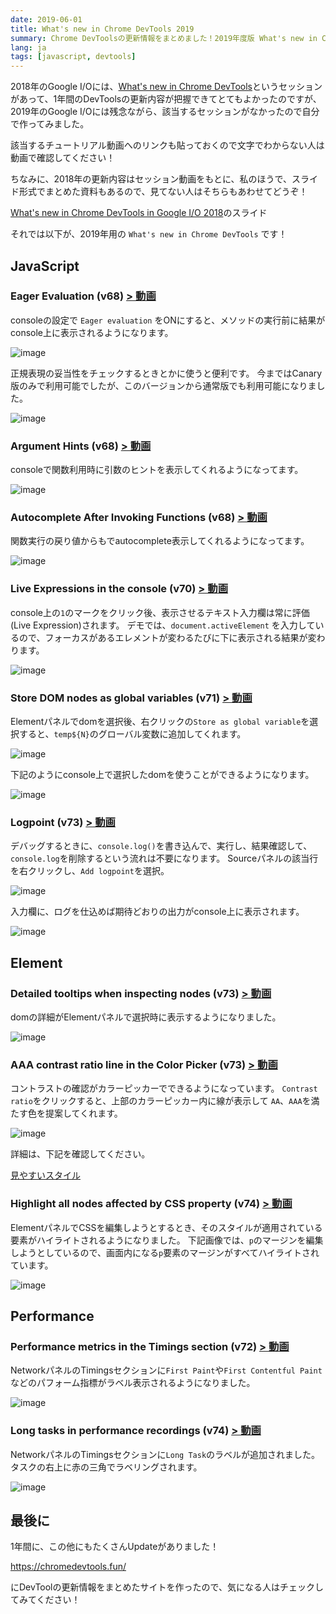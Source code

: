 ```yaml
---
date: 2019-06-01
title: What's new in Chrome DevTools 2019
summary: Chrome DevToolsの更新情報をまとめました！2019年度版 What's new in ChromeDevtools!.
lang: ja
tags: [javascript, devtools]
---
```


2018年のGoogle I/Oには、[What's new in Chrome DevTools](https://www.youtube.com/watch?v=mfuE53x4b3k&list=PLNYkxOF6rcIC4NQeXpdAy0RbOACI66Hvf&index=8&t=0s)というセッションがあって、1年間のDevToolsの更新内容が把握できてとてもよかったのですが、2019年のGoogle I/Oには残念ながら、該当するセッションがなかったので自分で作ってみました。

該当するチュートリアル動画へのリンクも貼っておくので文字でわからない人は動画で確認してください！

ちなみに、2018年の更新内容はセッション動画をもとに、私のほうで、スライド形式でまとめた資料もあるので、見てない人はそちらもあわせてどうぞ！

[What's new in Chrome DevTools in Google I/O 2018](https://docs.google.com/presentation/d/1FCu_lbsqAhwUpg7pg3Wr__-oeZItXju3ozWfV2GNZ2k/edit?usp=sharing)のスライド

それでは以下が、2019年用の `What's new in Chrome DevTools` です！

## JavaScript

### Eager Evaluation (v68) [ > 動画](https://chromedevtools.fun/versions/v68#eager-evaluation)

consoleの設定で `Eager evaluation` をONにすると、メソッドの実行前に結果がconsole上に表示されるようになります。

![image](https://i.gyazo.com/0cd520a0d8cb1dbaca760b18ec5afb1b.png)

正規表現の妥当性をチェックするときとかに使うと便利です。
今まではCanary版のみで利用可能でしたが、このバージョンから通常版でも利用可能になりました。

![image](https://i.gyazo.com/1542791f418040fca340a53395104a1f.png)

### Argument Hints (v68) [ > 動画](https://chromedevtools.fun/versions/v68#argument-hints)

consoleで関数利用時に引数のヒントを表示してくれるようになってます。

![image](https://i.gyazo.com/080a0ad0fd3d3d1be5e1561d5d8879cf.png)

### Autocomplete After Invoking Functions (v68) [ > 動画](https://chromedevtools.fun/versions/v68#autocomplete-after-invoking-functions)

関数実行の戻り値からもでautocomplete表示してくれるようになってます。

![image](https://i.gyazo.com/19d412c972d98e8168e299a2f60f6e9b.png)

### Live Expressions in the console (v70) [ > 動画](https://chromedevtools.fun/versions/v70#live-expressions-in-the-console)

console上の`1`のマークをクリック後、表示させるテキスト入力欄は常に評価(Live Expression)されます。
デモでは、`document.activeElement` を入力しているので、フォーカスがあるエレメントが変わるたびに下に表示される結果が変わります。

![image](https://i.gyazo.com/8208b85dac508579ce4d9a6e02df7031.png)

### Store DOM nodes as global variables (v71) [ > 動画](https://chromedevtools.fun/versions/v71#store-dom-nodes-as-global-variables)

Elementパネルでdomを選択後、右クリックの`Store as global variable`を選択すると、`temp${N}`のグローバル変数に追加してくれます。

![image](https://i.gyazo.com/9f5cc7b7868703cb425f5b8b65ae2503.png)

下記のようにconsole上で選択したdomを使うことができるようになります。

![image](https://i.gyazo.com/568c269f755884cc2daaf5f1f2e35d4c.png)


### Logpoint (v73) [ > 動画](https://chromedevtools.fun/versions/v73#logpoints)

デバッグするときに、`console.log()`を書き込んで、実行し、結果確認して、`console.log`を削除するという流れは不要になります。
Sourceパネルの該当行を右クリックし、`Add logpoint`を選択。

![image](https://i.gyazo.com/05d100536ddb0b024052edd27694ef0e.png)

入力欄に、ログを仕込めば期待どおりの出力がconsole上に表示されます。

![image](https://i.gyazo.com/eff3023b797382ca04f20c68b552a751.png)


## Element

### Detailed tooltips when inspecting nodes (v73) [ > 動画](https://chromedevtools.fun/versions/v73#detailed-tooltips-when-inspecting-nodes)

domの詳細がElementパネルで選択時に表示するようになりました。

![image](https://i.gyazo.com/75bb084bdc77608d641915961a1980f6.png)

### AAA contrast ratio line in the Color Picker (v73) [ > 動画](https://chromedevtools.fun/versions/v73#aaa-contrast-ratio-line-in-the-color-picker)

コントラストの確認がカラーピッカーでできるようになっています。
`Contrast ratio`をクリックすると、上部のカラーピッカー内に線が表示して `AA`、`AAA`を満たす色を提案してくれます。

![image](https://i.gyazo.com/b8599016891b21e7994beb180fa928f1.png)

詳細は、下記を確認してください。

[見やすいスタイル](https://developers.google.com/web/fundamentals/accessibility/accessible-styles#color_and_contrast)

### Highlight all nodes affected by CSS property (v74) [ > 動画](https://chromedevtools.fun/versions/v74#highlight-all-nodes-affected-by-css-property)

ElementパネルでCSSを編集しようとするとき、そのスタイルが適用されている要素がハイライトされるようになりました。
下記画像では、`p`のマージンを編集しようとしているので、画面内になる`p`要素のマージンがすべてハイライトされています。

![image](https://i.gyazo.com/68558d4e64b838dd89fec55e2796dde6.png)


## Performance

### Performance metrics in the Timings section (v72) [ > 動画](https://chromedevtools.fun/versions/v72/#performance-metrics-in-the-timings-section)

NetworkパネルのTimingsセクションに`First Paint`や`First Contentful Paint`などのパフォーム指標がラベル表示されるようになりました。

![image](https://i.gyazo.com/56ac198e4d12f74b7b6dcdf99898a646.png)


### Long tasks in performance recordings (v74) [ > 動画](https://chromedevtools.fun/versions/v74#long-tasks-and-first-paint-in-performance-recordings)

NetworkパネルのTimingsセクションに`Long Task`のラベルが追加されました。
タスクの右上に赤の三角でラベリングされます。

![image](https://i.gyazo.com/16bea4cbd6b45d3ab35373a45bc96401.png)


## 最後に

1年間に、この他にもたくさんUpdateがありました！

https://chromedevtools.fun/

にDevToolの更新情報をまとめたサイトを作ったので、気になる人はチェックしてみてください！













